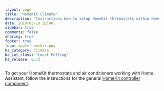 ```yaml
---
layout: page
title: "HomeKit Climate"
description: "Instructions how to setup HomeKit thermostats within Home Assistant."
date: 2018-06-19 20:00
sidebar: true
comments: false
sharing: true
footer: true
logo: apple-homekit.png
ha_category: Climate
ha_iot_class: "Local Polling"
ha_release: 0.73
---
```


To get your HomeKit thermostats and air conditioners working with Home Assistant, follow the instructions for the general [HomeKit controller component](/components/homekit_controller/).

